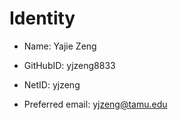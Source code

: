 # Identity

* Name: Yajie Zeng

* GitHubID: yjzeng8833

* NetID: yjzeng

* Preferred email: yjzeng@tamu.edu
